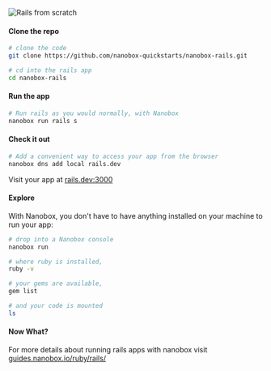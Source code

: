 ![Rails from scratch](https://guides.nanobox.io/assets/quickstart-icons/rails.png)

#### Clone the repo

```bash
# clone the code
git clone https://github.com/nanobox-quickstarts/nanobox-rails.git

# cd into the rails app
cd nanobox-rails
```

#### Run the app

```bash
# Run rails as you would normally, with Nanobox
nanobox run rails s
```

#### Check it out

```bash
# Add a convenient way to access your app from the browser
nanobox dns add local rails.dev
```

Visit your app at <a href="http://rails.dev:3000" target="\_blank">rails.dev:3000</a>

#### Explore

With Nanobox, you don't have to have anything installed on your machine to run your app:

```bash
# drop into a Nanobox console
nanobox run

# where ruby is installed,
ruby -v

# your gems are available,
gem list

# and your code is mounted
ls
```

#### Now What?
For more details about running rails apps with nanobox visit [guides.nanobox.io/ruby/rails/](https://guides.nanobox.io/ruby/rails/)
